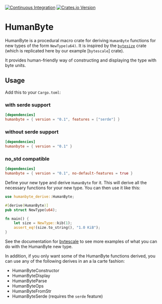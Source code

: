 [![Continuous Integration](https://github.com/lthiery/humanbyte/actions/workflows/rust.yaml/badge.svg)](https://github.com/lthiery/humanbyte/actions/workflows/rust.yaml)
[![Crates.io Version](https://img.shields.io/crates/v/humanbyte.svg)](https://crates.io/crates/humanbyte)

# HumanByte

HumanByte is a procedural macro crate for deriving `HumanByte` functions for new types of the form `NewType(u64)`. It is
inspired by the [`bytesize`][bytesize] crate (which is replicated here by our example [`bytescale`] crate).

It provides human-friendly way of constructing and displaying the type with byte units.

## Usage

Add this to your `Cargo.toml`:

### with serde support

```toml
[dependencies]
humanbyte = { version = "0.1", features = ["serde"] }
```

### without serde support

```toml
[dependencies]
humanbyte = { version = "0.1" }
```

### no_std compatible

```toml
[dependencies]
humanbyte = { version = "0.1", no-default-features = true }
```

Define your new type and derive `HumanByte` for it. This will derive all the necessary functions for your new type. You
can then use it like this:

```rust
use humanbyte_derive::HumanByte;

#[derive(HumanByte)]
pub struct NewType(u64);

fn main() {
    let size = NewType::kib(1);
    assert_eq!(size.to_string(), "1.0 KiB");
}
```

See the documentation for [bytescale][bytescale] to see more examples of what you can do with the HumanByte new type.

In addition, if you only want some of the HumanByte functions derived, you can use any of the following derives in an
a la carte fashion:
* HumanByteConstructor
* HumanByteDisplay
* HumanByteParse
* HumanByteOps
* HumanByteFromStr
* HumanByteSerde (requires the `serde` feature)

[bytescale]: https://docs.rs/bytescale/latest/bytescale
[bytesize]: https://docs.rs/bytesize/latest/bytesize
